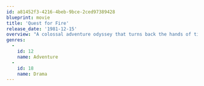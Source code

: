```yaml
---
id: a81452f3-4216-4beb-9bce-2ced97389428
blueprint: movie
title: 'Quest for Fire'
release_date: '1981-12-15'
overview: "A colossal adventure odyssey that turns back the hands of time to the very beginning of man's existence. 80,000 years ago, when man roamed the earth, he was exposed to the many harsh elements of nature. Against the perilous atmosphere of rugged terrain, rival tribes and savage beasts, Quest for Fire examines a peaceful tribe's search for that all important element fire, and the knowledge to create it. Focusing on human dream as well as realistic insights into pre-historic man, the constant struggle for survival is vividly recreated in this sensational production."
genres:
  -
    id: 12
    name: Adventure
  -
    id: 18
    name: Drama
---
```

